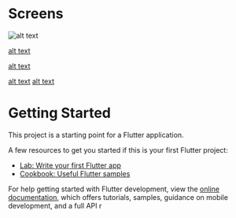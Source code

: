 # Screens

![alt text](https://ibb.co/3v31xpN)

[alt text](https://ibb.co/TKgqFSC)

[alt text](https://ibb.co/gVPS1Lx)

[alt text](https://ibb.co/Tkx1jsn)
[alt text](https://ibb.co/ZT8cxWs)

# Getting Started

This project is a starting point for a Flutter application.

A few resources to get you started if this is your first Flutter project:

- [Lab: Write your first Flutter app](https://docs.flutter.dev/get-started/codelab)
- [Cookbook: Useful Flutter samples](https://docs.flutter.dev/cookbook)

For help getting started with Flutter development, view the
[online documentation](https://docs.flutter.dev/), which offers tutorials,
samples, guidance on mobile development, and a full API r
